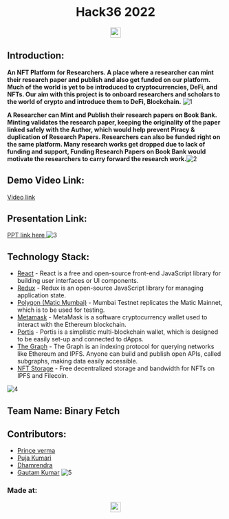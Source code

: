 
<p align="center"><h1 align="center">Hack36 2022</h1>
</p>

<p align="center"><a href="https://hack36.com"> <img src="https://cutt.ly/BuiltAtHack36" height=24px> </a> </p>


## Introduction:
 __An NFT Platform for Researchers. A place where a researcher can mint their research paper and publish and also get funded on our platform. Much of the world is yet to be introduced to cryptocurrencies, DeFi, and NFTs. Our aim with this project is to onboard researchers and scholars to the world of crypto and introduce them to DeFi, Blockchain.__
 ![1](https://user-images.githubusercontent.com/78801686/165015913-4b91a35c-5a7a-4676-91a1-4b70d3c14f8a.jpeg)


 __A Researcher can Mint and Publish their research papers on Book Bank. Minting validates the research paper, keeping the originality of the paper linked safely with the Author, which would help prevent Piracy & duplication of Research Papers. Researchers can also be funded right on the same platform. Many research works get dropped due to lack of funding and support, Funding Research Papers on Book Bank would motivate the researchers to carry forward the research work.__![2](https://user-images.githubusercontent.com/78801686/165015934-cbec46f8-1120-49de-916f-2d14958ea7c4.jpeg)
 

  
## Demo Video Link:
  <a href="https://youtu.be/furB7RhNEek">Video link</a>
  
## Presentation Link:
  <a href="https://drive.google.com/file/d/1gK5G35hDkAZrc0V01rAA5xR1WbyRlSTB/view?usp=sharing"> PPT link here </a>
  ![3](https://user-images.githubusercontent.com/78801686/165015967-23df9b76-607f-4bbd-911f-20f153ebe881.jpeg)


## Technology Stack:



 - [React](https://reactjs.org/) - React is a free and open-source front-end JavaScript library for building user interfaces or UI components.
 - [Redux](https://redux.js.org/) - Redux is an open-source JavaScript library for managing application state.
 - [Polygon (Matic Mumbai)](https://docs.matic.network/docs/develop/network-details/network/) - Mumbai Testnet replicates the Matic Mainnet, which is to be used for testing.
 - [Metamask](https://metamask.io/) - MetaMask is a software cryptocurrency wallet used to interact with the Ethereum blockchain.
 - [Portis](https://www.portis.io/) - Portis is a simplistic multi-blockchain wallet, which is designed to be easily set-up and connected to dApps.
 - [The Graph](https://thegraph.com/) - The Graph is an indexing protocol for querying networks like Ethereum and IPFS. Anyone can build and publish open APIs, called subgraphs, making data easily accessible.
 - [NFT Storage](https://nft.storage/) - Free decentralized storage and bandwidth for NFTs on IPFS and Filecoin.
  
![4](https://user-images.githubusercontent.com/78801686/165015974-35181fc5-7dff-433b-9c16-a8d27d83433f.jpeg)
## Team Name: Binary Fetch

## Contributors:

* [Prince verma]()
*  [Puja Kumari]()
* [Dhamrendra]()
* [Gautam Kumar]()
![5](https://user-images.githubusercontent.com/78801686/165016007-20738792-0090-426c-bb17-8c3a113ce863.jpeg)


### Made at:
<p align="center"><a href="https://hack36.com"> <img src="https://cutt.ly/BuiltAtHack36" height=24px> </a></p>
